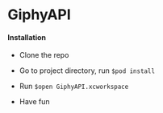 # GiphyAPI

#### Installation

- Clone the repo

- Go to project directory, run `$pod install`

- Run `$open GiphyAPI.xcworkspace`

- Have fun
